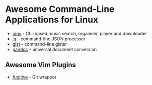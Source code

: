 # Awesome Command-Line Applications for Linux

* [mps](https://github.com/np1/mps) - CLI-based music search, organiser, player and downloader
* [jq](https://github.com/stedolan/jq) - command-line JSON processor
* [gist](https://github.com/defunkt/gist) - command-line gister
* [pandoc](http://pandoc.org/) - universal document conversion

## Awesome Vim Plugins

* [fugitive](https://github.com/tpope/vim-fugitive) - Git wrapper
